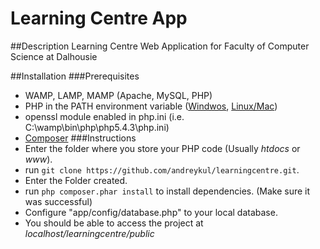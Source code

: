 Learning Centre App
==============

##Description
Learning Centre Web Application for Faculty of Computer Science at Dalhousie

##Installation
###Prerequisites 
* WAMP, LAMP, MAMP (Apache, MySQL, PHP)
* PHP in the PATH environment variable ([Windwos](http://www.itechtalk.com/thread3595.html), [Linux/Mac](http://www.cyberciti.biz/faq/unix-linux-adding-path/))
* openssl module enabled in php.ini (i.e. C:\wamp\bin\php\php5.4.3\php.ini)
* [Composer](http://getcomposer.org/doc/00-intro.md#downloading-the-composer-executable)
###Instructions
* Enter the folder where you store your PHP code (Usually _htdocs_ or _www_).
* run `git clone https://github.com/andreykul/learningcentre.git`.
* Enter the Folder created.
* run `php composer.phar install` to install dependencies. (Make sure it was successful)
* Configure "app/config/database.php" to your local database.
* You should be able to access the project at _localhost/learningcentre/public_


